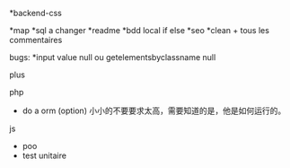 *backend-css

*map
*sql a changer
*readme
*bdd local if else
*seo
*clean + tous les commentaires


bugs:
*input value null ou getelementsbyclassname null

plus 

php

* do a orm (option) 小小的不要要求太高，需要知道的是，他是如何运行的。

js

* poo
* test unitaire







